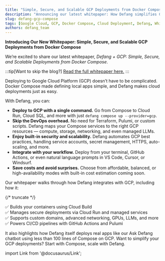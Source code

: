 ```yaml
---
title: "Simple, Secure, and Scalable GCP Deployments from Docker Compose"
description: "Announcing our latest whitepaper: How Defang simplifies Google Cloud deployments with Docker Compose"
slug: defang-gcp-compose
tags: [Google Cloud, GCP, Docker Compose, Cloud Deployment, Defang, Whitepaper]
authors: defang_team
---
```


**Introducing Our New Whitepaper: Simple, Secure, and Scalable GCP Deployments from Docker Compose**

We’re excited to share our latest whitepaper, _Defang + GCP: Simple, Secure, and Scalable Deployments from Docker Compose_.

:::tip[Want to skip the blog?]
[Read the full whitepaper here.](https://defang.io/whitepapers/gcp-defang/)
:::

Deploying to Google Cloud Platform (GCP) doesn’t have to be complicated. Docker Compose made defining local apps simple, and Defang makes cloud deployments just as easy.

With Defang, you can:

- **Deploy to GCP with a single command.** Go from Compose to Cloud Run, Cloud SQL, and more with just `defang compose up --provider=gcp`.
- **Skip the DevOps overhead.** No need for Terraform, Pulumi, or custom scripts. Defang maps your Compose services to the right GCP resources — compute, storage, networking, and even managed LLMs.
- **Enjoy built-in security and scalability.** Defang automates GCP best practices, handling service accounts, secret management, HTTPS, auto-scaling, and more.
- **Integrate with your workflow.** Deploy from your terminal, GitHub Actions, or even natural language prompts in VS Code, Cursor, or Windsurf.
- **Save costs and avoid surprises.** Choose from affordable, balanced, or high-availability modes with built-in cost estimation coming soon.

Our whitepaper walks through how Defang integrates with GCP, including how it:

{/* truncate */}

✅ Builds your containers using Cloud Build  
✅ Manages secure deployments via Cloud Run and managed services  
✅ Supports custom domains, advanced networking, GPUs, LLMs, and more  
✅ Powers CI/CD pipelines with GitHub Actions and Pulumi

It also highlights how Defang itself deploys real apps like our Ask Defang chatbot using less than 100 lines of Compose on GCP.
Want to simplify your GCP deployments? Start with Compose, scale with Defang.

import Link from '@docusaurus/Link';

<div style={{marginTop: '2rem', marginBottom: '2rem'}}>
  <Link
    className="button button--primary button--lg"
    to="https://defang.io/whitepapers/gcp-defang/"
    children="Read the full whitepaper"
  />
</div>

